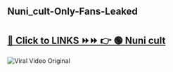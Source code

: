 
 ## Nuni_cult-Only-Fans-Leaked

# <h2><a href="https://clipsfans.com/Nuni_cult&ref=git">🔗 Click to LINKS ⏩⏩ 👉 🟢 Nuni cult </a></h2>

<a href="https://clipsfans.com/Nuni_cult&ref=git" rel="nofollow" data-target="animated-image.originalLink"><img src="https://i.ibb.co.com/xMMVF88/686577567.gif" alt="Viral Video Original" style="max-width: 100%; display: inline-block;" data-target="animated-image.originalImage"></a>
